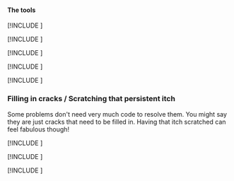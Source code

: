 ﻿<div>

#### The tools
</div>

<div class="grid">

[!INCLUDE [](../index/events.md)]

[!INCLUDE [](../index/aggregates.md)]

[!INCLUDE [](../index/servicebus.md)]

[!INCLUDE [](../index/eventstore.md)]

[!INCLUDE [](../index/hypermedia.md)]

</div>

<div>

### Filling in cracks / Scratching that persistent itch
Some problems don't need very much code to resolve them. You might say they are just cracks that need to be filled in. Having that itch scratched can feel fabulous though!

</div>

<div class="grid">

[!INCLUDE [](../index/testing.md)]

[!INCLUDE [](../index/threading.md)]

[!INCLUDE [](../index/contracts.md)]

</div>
